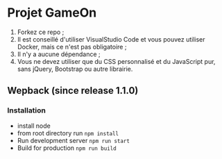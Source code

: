 # Projet GameOn
1. Forkez ce repo ;
2. Il est conseillé d'utiliser VisualStudio Code et vous pouvez utiliser Docker, mais ce n'est pas obligatoire ;
3. Il n'y a aucune dépendance ;
4. Vous ne devez utiliser que du CSS personnalisé et du JavaScript pur, sans jQuery, Bootstrap ou autre librairie.

## Wepback (since release 1.1.0)
### Installation
- install node
- from root directory run `npm install`
- Run development server `npm run start`
- Build for production `npm run build`